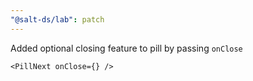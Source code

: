 ```yaml
---
"@salt-ds/lab": patch
---
```


Added optional closing feature to pill by passing `onClose`

```
<PillNext onClose={} />
```

